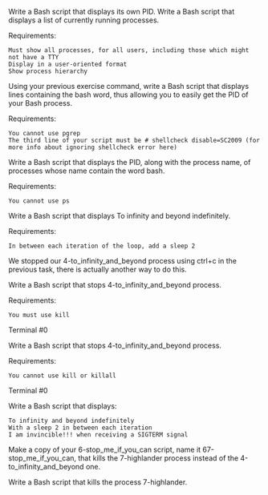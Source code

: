 Write a Bash script that displays its own PID.
Write a Bash script that displays a list of currently running processes.

Requirements:

    Must show all processes, for all users, including those which might not have a TTY
    Display in a user-oriented format
    Show process hierarchy


Using your previous exercise command, write a Bash script that displays lines containing the bash word, thus allowing you to easily get the PID of your Bash process.

Requirements:

    You cannot use pgrep
    The third line of your script must be # shellcheck disable=SC2009 (for more info about ignoring shellcheck error here)

Write a Bash script that displays the PID, along with the process name, of processes whose name contain the word bash.

Requirements:

    You cannot use ps


Write a Bash script that displays To infinity and beyond indefinitely.

Requirements:

    In between each iteration of the loop, add a sleep 2


We stopped our 4-to_infinity_and_beyond process using ctrl+c in the previous task, there is actually another way to do this.

Write a Bash script that stops 4-to_infinity_and_beyond process.

Requirements:

    You must use kill

Terminal #0


Write a Bash script that stops 4-to_infinity_and_beyond process.

Requirements:

    You cannot use kill or killall

Terminal #0


Write a Bash script that displays:

    To infinity and beyond indefinitely
    With a sleep 2 in between each iteration
    I am invincible!!! when receiving a SIGTERM signal

Make a copy of your 6-stop_me_if_you_can script, name it 67-stop_me_if_you_can, that kills the 7-highlander process instead of the 4-to_infinity_and_beyond one.

Write a Bash script that kills the process 7-highlander.
